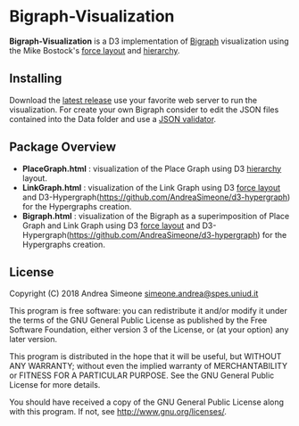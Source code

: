 # Bigraph-Visualization

**Bigraph-Visualization** is a D3 implementation of [Bigraph](https://en.wikipedia.org/wiki/Bigraph) visualization using the Mike Bostock's [force layout](https://github.com/d3/d3-force) and [hierarchy](https://github.com/d3/d3-hierarchy).

## Installing

Download the [latest release](https://github.com/AndreaSimeone/Bigraph-Visualization/releases/latest) use your favorite web server to run the visualization. For create your own Bigraph consider to edit the JSON files contained into the Data folder and use a [JSON validator](https://jsonlint.com/). 

## Package Overview

- **PlaceGraph.html** : visualization of the Place Graph using D3 [hierarchy](https://github.com/d3/d3-hierarchy) layout.
- **LinkGraph.html** : visualization of the Link Graph using D3 [force layout](https://github.com/d3/d3-force) and D3-Hypergraph(https://github.com/AndreaSimeone/d3-hypergraph) for the Hypergraphs creation.
- **Bigraph.html** : visualization of the Bigraph as a superimposition of Place Graph and Link Graph using D3 [force layout](https://github.com/d3/d3-force) and D3-Hypergraph(https://github.com/AndreaSimeone/d3-hypergraph) for the Hypergraphs creation. 

## License

Copyright (C) 2018 Andrea Simeone simeone.andrea@spes.uniud.it

This program is free software: you can redistribute it and/or modify it under the terms of the GNU General Public License as published by the Free Software Foundation, either version 3 of the License, or (at your option) any later version.

This program is distributed in the hope that it will be useful, but WITHOUT ANY WARRANTY; without even the implied warranty of MERCHANTABILITY or FITNESS FOR A PARTICULAR PURPOSE. See the GNU General Public License for more details.

You should have received a copy of the GNU General Public License along with this program. If not, see http://www.gnu.org/licenses/.
